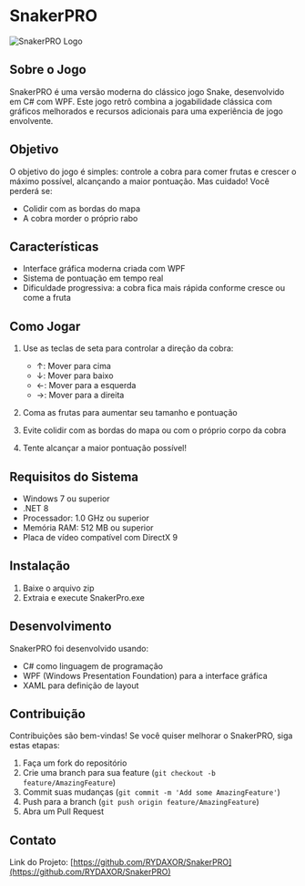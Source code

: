 # SnakerPRO

![SnakerPRO Logo](#)

## Sobre o Jogo

SnakerPRO é uma versão moderna do clássico jogo Snake, desenvolvido em C# com WPF. Este jogo retrô combina a jogabilidade clássica com gráficos melhorados e recursos adicionais para uma experiência de jogo envolvente.

## Objetivo

O objetivo do jogo é simples: controle a cobra para comer frutas e crescer o máximo possível, alcançando a maior pontuação. Mas cuidado! Você perderá se:

- Colidir com as bordas do mapa
- A cobra morder o próprio rabo

## Características

- Interface gráfica moderna criada com WPF
- Sistema de pontuação em tempo real
- Dificuldade progressiva: a cobra fica mais rápida conforme cresce ou come a fruta

## Como Jogar

1. Use as teclas de seta para controlar a direção da cobra:
   - ↑: Mover para cima
   - ↓: Mover para baixo
   - ←: Mover para a esquerda
   - →: Mover para a direita

2. Coma as frutas para aumentar seu tamanho e pontuação
3. Evite colidir com as bordas do mapa ou com o próprio corpo da cobra
4. Tente alcançar a maior pontuação possível!

## Requisitos do Sistema

- Windows 7 ou superior
- .NET 8
- Processador: 1.0 GHz ou superior
- Memória RAM: 512 MB ou superior
- Placa de vídeo compatível com DirectX 9

## Instalação

1. Baixe o arquivo zip
2. Extraia e execute SnakerPro.exe

## Desenvolvimento

SnakerPRO foi desenvolvido usando:
- C# como linguagem de programação
- WPF (Windows Presentation Foundation) para a interface gráfica
- XAML para definição de layout

## Contribuição

Contribuições são bem-vindas! Se você quiser melhorar o SnakerPRO, siga estas etapas:

1. Faça um fork do repositório
2. Crie uma branch para sua feature (`git checkout -b feature/AmazingFeature`)
3. Commit suas mudanças (`git commit -m 'Add some AmazingFeature'`)
4. Push para a branch (`git push origin feature/AmazingFeature`)
5. Abra um Pull Request

## Contato

Link do Projeto: [https://github.com/RYDAXOR/SnakerPRO](https://github.com/RYDAXOR/SnakerPRO)
